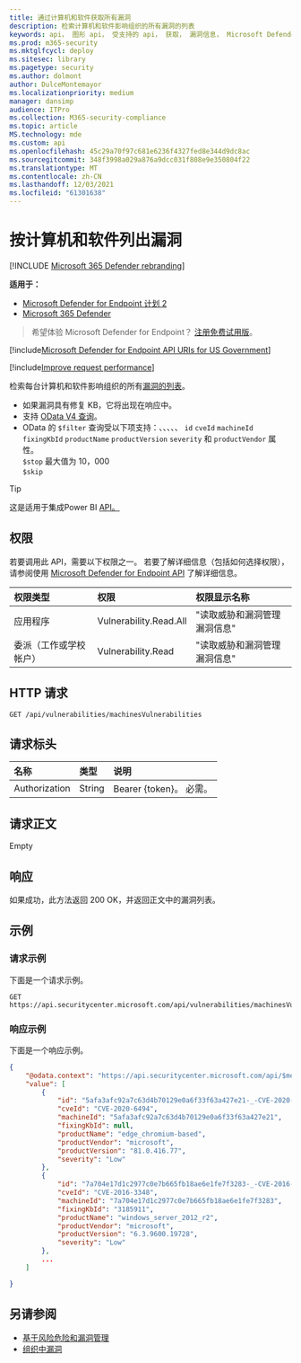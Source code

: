 ```yaml
---
title: 通过计算机和软件获取所有漏洞
description: 检索计算机和软件影响组织的所有漏洞的列表
keywords: api， 图形 api， 受支持的 api， 获取， 漏洞信息， Microsoft Defender for Endpoint tvm api
ms.prod: m365-security
ms.mktglfcycl: deploy
ms.sitesec: library
ms.pagetype: security
ms.author: dolmont
author: DulceMontemayor
ms.localizationpriority: medium
manager: dansimp
audience: ITPro
ms.collection: M365-security-compliance
ms.topic: article
MS.technology: mde
ms.custom: api
ms.openlocfilehash: 45c29a70f97c681e6236f4327fed8e344d9dc8ac
ms.sourcegitcommit: 348f3998a029a876a9dcc031f808e9e350804f22
ms.translationtype: MT
ms.contentlocale: zh-CN
ms.lasthandoff: 12/03/2021
ms.locfileid: "61301638"
---
```

# <a name="list-vulnerabilities-by-machine-and-software"></a>按计算机和软件列出漏洞

[!INCLUDE [Microsoft 365 Defender rebranding](../../includes/microsoft-defender.md)]

**适用于：**
- [Microsoft Defender for Endpoint 计划 2](https://go.microsoft.com/fwlink/?linkid=2154037)
- [Microsoft 365 Defender](https://go.microsoft.com/fwlink/?linkid=2118804)

> 希望体验 Microsoft Defender for Endpoint？ [注册免费试用版](https://signup.microsoft.com/create-account/signup?products=7f379fee-c4f9-4278-b0a1-e4c8c2fcdf7e&ru=https://aka.ms/MDEp2OpenTrial?ocid=docs-wdatp-exposedapis-abovefoldlink)。

[!include[Microsoft Defender for Endpoint API URIs for US Government](../../includes/microsoft-defender-api-usgov.md)]

[!include[Improve request performance](../../includes/improve-request-performance.md)]

检索每台计算机和软件影响组织的所有[漏洞](machine.md)[的列表](software.md)。

- 如果漏洞具有修复 KB，它将出现在响应中。
- 支持 [OData V4 查询](https://www.odata.org/documentation/)。
- OData 的 `$filter` 查询受以下项支持：、、、、、 `id` `cveId` `machineId` `fixingKbId` `productName` `productVersion` `severity` 和 `productVendor` 属性。
<br>```$stop``` 最大值为 10，000
<br>```$skip```

> [!TIP]
> 这是适用于集成Power BI [API。](api-power-bi.md)

## <a name="permissions"></a>权限

若要调用此 API，需要以下权限之一。 若要了解详细信息（包括如何选择权限），请参阅使用 [Microsoft Defender for Endpoint API](apis-intro.md) 了解详细信息。

权限类型|权限|权限显示名称
:---|:---|:---
应用程序|Vulnerability.Read.All|"读取威胁和漏洞管理漏洞信息"
委派（工作或学校帐户）|Vulnerability.Read|"读取威胁和漏洞管理漏洞信息"

## <a name="http-request"></a>HTTP 请求

```http
GET /api/vulnerabilities/machinesVulnerabilities
```

## <a name="request-headers"></a>请求标头

名称|类型|说明
:---|:---|:---
Authorization|String|Bearer {token}。 必需。

## <a name="request-body"></a>请求正文

Empty

## <a name="response"></a>响应

如果成功，此方法返回 200 OK，并返回正文中的漏洞列表。

## <a name="example"></a>示例

### <a name="request-example"></a>请求示例

下面是一个请求示例。

```http
GET https://api.securitycenter.microsoft.com/api/vulnerabilities/machinesVulnerabilities
```

### <a name="response-example"></a>响应示例

下面是一个响应示例。

```json
{
    "@odata.context": "https://api.securitycenter.microsoft.com/api/$metadata#Collection(microsoft.windowsDefenderATP.api.PublicAssetVulnerabilityDto)",
    "value": [
        {
            "id": "5afa3afc92a7c63d4b70129e0a6f33f63a427e21-_-CVE-2020-6494-_-microsoft-_-edge_chromium-based-_-81.0.416.77-_-",
            "cveId": "CVE-2020-6494",
            "machineId": "5afa3afc92a7c63d4b70129e0a6f33f63a427e21",
            "fixingKbId": null,
            "productName": "edge_chromium-based",
            "productVendor": "microsoft",
            "productVersion": "81.0.416.77",
            "severity": "Low"
        },
        {
            "id": "7a704e17d1c2977c0e7b665fb18ae6e1fe7f3283-_-CVE-2016-3348-_-microsoft-_-windows_server_2012_r2-_-6.3.9600.19728-_-3185911",
            "cveId": "CVE-2016-3348",
            "machineId": "7a704e17d1c2977c0e7b665fb18ae6e1fe7f3283",
            "fixingKbId": "3185911",
            "productName": "windows_server_2012_r2",
            "productVendor": "microsoft",
            "productVersion": "6.3.9600.19728",
            "severity": "Low"
        },
        ...
    ]

}
```

## <a name="see-also"></a>另请参阅

- [基于风险危险和漏洞管理](/microsoft-365/security/defender-endpoint/next-gen-threat-and-vuln-mgt)
- [组织中漏洞](/microsoft-365/security/defender-endpoint/tvm-weaknesses)
